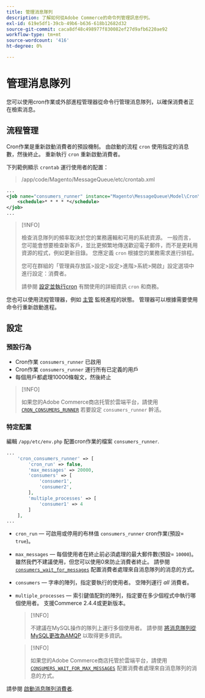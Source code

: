 ```yaml
---
title: 管理消息隊列
description: 了解如何從Adobe Commerce的命令列管理訊息佇列。
exl-id: 619e5df1-39cb-49b6-b636-618b12682d32
source-git-commit: caca8df48c498977f830082ef27d9afb6220ae92
workflow-type: tm+mt
source-wordcount: '416'
ht-degree: 0%

---
```


# 管理消息隊列

您可以使用cron作業或外部進程管理器從命令行管理消息隊列，以確保消費者正在檢索消息。

## 流程管理

Cron作業是重新啟動消費者的預設機制。 由啟動的流程 `cron` 使用指定的消息數，然後終止。 重新執行 `cron` 重新啟動消費者。

下列範例顯示 `crontab` 運行使用者的配置：

> /app/code/Magento/MessageQueue/etc/crontab.xml

```xml
...
<job name="consumers_runner" instance="Magento\MessageQueue\Model\Cron\ConsumersRunner" method="run">
    <schedule>* * * * *</schedule>
</job>
...
```

>[!INFO]
>
>檢查消息隊列的頻率取決於您的業務邏輯和可用的系統資源。 一般而言，您可能會想要檢查新客戶，並比更頻繁地傳送歡迎電子郵件，而不是更耗用資源的程式，例如更新目錄。 您應定義 `cron` 根據您的業務需求進行排程。
>
>您可在群組的「管理員存放區>設定>設定>進階>系統>開啟」設定選項中進行設定：消費者。
>
>請參閱 [設定並執行cron](../cli/configure-cron-jobs.md) 有關使用的詳細資訊 `cron` 和商務。

您也可以使用流程管理器，例如 [主管](http://supervisord.org/index.html) 監視進程的狀態。 管理器可以根據需要使用命令行重新啟動進程。

## 設定

### 預設行為

- Cron作業 `consumers_runner` 已啟用
- Cron作業 `consumers_runner` 運行所有已定義的用戶
- 每個用戶都處理10000條報文，然後終止

>[!INFO]
>
>如果您的Adobe Commerce商店托管於雲端平台，請使用 [`CRON_CONSUMERS_RUNNER`](https://experienceleague.adobe.com/docs/commerce-cloud-service/user-guide/configure/env/stage/variables-deploy.html#cron_consumers_runner) 若要設定 `consumers_runner` 幹活。

### 特定配置

編輯 `/app/etc/env.php` 配置cron作業的檔案 `consumers_runner`.

```php
...
    'cron_consumers_runner' => [
        'cron_run' => false,
        'max_messages' => 20000,
        'consumers' => [
            'consumer1',
            'consumer2',
        ],
        'multiple_processes' => [
            'consumer1' => 4
        ]
    ],
...
```

- `cron_run`  — 可啟用或停用的布林值 `consumers_runner` cron作業(預設= `true`)。
- `max_messages`  — 每個使用者在終止前必須處理的最大郵件數(預設= `10000`)。 雖然我們不建議使用，但您可以使用0來防止消費者終止。 請參閱 [`consumers_wait_for_messages`](../reference/config-reference-envphp.md#consumerswaitformessages) 配置消費者處理來自消息隊列的消息的方式。
- `consumers`  — 字串的陣列，指定要執行的使用者。 空陣列運行 *all* 消費者。
- `multiple_processes`  — 索引鍵值配對的陣列，指定要在多少個程式中執行哪個使用者。 支援Commerce 2.4.4或更新版本。

   >[!INFO]
   >
   >不建議在MySQL操作的隊列上運行多個使用者。 請參閱 [將消息隊列從MySQL更改為AMQP](https://developer.adobe.com/commerce/php/development/components/message-queues/#change-message-queue-from-mysql-to-amqp) 以取得更多資訊。

   >[!INFO]
   >
   >如果您的Adobe Commerce商店托管於雲端平台，請使用 [`CONSUMERS_WAIT_FOR_MAX_MESSAGES`](https://experienceleague.adobe.com/docs/commerce-cloud-service/user-guide/configure/env/stage/variables-deploy.html#consumers_wait_for_max_messages) 配置消費者處理來自消息隊列的消息的方式。

請參閱 [啟動消息隊列消費者](../cli/start-message-queues.md).
